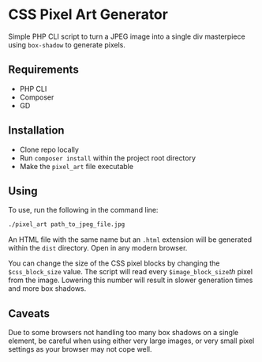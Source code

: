 # CSS Pixel Art Generator

Simple PHP CLI script to turn a JPEG image into a single div masterpiece using `box-shadow` to generate pixels.

## Requirements

* PHP CLI
* Composer
* GD

## Installation

* Clone repo locally
* Run `composer install` within the project root directory
* Make the `pixel_art` file executable

## Using

To use, run the following in the command line:

```sh
./pixel_art path_to_jpeg_file.jpg
```

An HTML file with the same name but an `.html` extension will be generated within the `dist` directory. Open in any modern browser.

You can change the size of the CSS pixel blocks by changing the `$css_block_size` value. The script will read every `$image_block_size`*th* pixel from the image. Lowering this number will result in slower generation times and more box shadows.

## Caveats

Due to some browsers not handling too many box shadows on a single element, be careful when using either very large images, or very small pixel settings as your browser may not cope well.